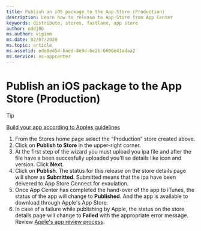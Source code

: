 ```yaml
---
title: Publish an iOS package to the App Store (Production)
description: Learn how to release to App Store from App Center
keywords: distribute, stores, fastlane, app store
author: oddj0b
ms.author: vigimm
ms.date: 02/07/2020
ms.topic: article
ms.assetid: ede8ed54-baed-4e9d-be2b-6606e41adaa2
ms.service: vs-appcenter
---
```


# Publish an iOS package to the App Store (Production)

> [!TIP]
> [Build your app according to Apples guidelines](https://developer.apple.com/app-store/submissions/)

1. From the Stores home page select the “Production” store created above.
2. Click on **Publish to Store** in the upper-right corner.
3. At the first step of the wizard you must upload you ipa file and after the file have a been succesfully uploaded you'll se details like icon and version. Click **Next**.
4. Click on **Publish**. The status for this release on the store details page will show as **Submitted**. Submitted means that the ipa have been deivered to App Store Connect for evaulation.
5. Once App Center has completed the hand-over of the app to iTunes, the status of the app will change to **Published**. And the app is available to download through Apple's App Store.
6. In case of a failure while publishing by Apple, the status on the store details page will change to **Failed** with the appropriate error message.
   Review [Apple's app review process](https://developer.apple.com/support/app-review/).

